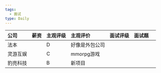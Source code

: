 ```yaml
---
tags:
  - 面试
type: Daily
---
```


| 公司   | 薪资  | 主观评级 | 主观评价     | 面试评级 | 面试题 |     |
| :--- | :-- | :--- | :------- | :--- | :-- | --- |
| 法本   |     | D    | 好像是外包公司  |      |     |     |
| 灵游互娱 |     | C    | mmorpg游戏 |      |     |     |
| 豹亮科技 |     | B    | 新项目      |      |     |     |
